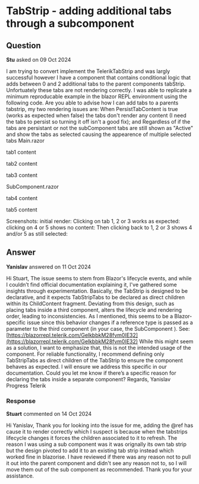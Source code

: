 # TabStrip - adding additional tabs through a subcomponent

## Question

**Stu** asked on 09 Oct 2024

I am trying to convert implement the TelerikTabStrip and was largly successful however I have a component that contains conditional logic that adds between 0 and 2 additional tabs to the parent components tabStrip. Unfortuately these tabs are not rendering correctly. I was able to replicate a minimum reproducable example in the blazor REPL environment using the following code. Are you able to advise how I can add tabs to a parents tabstrip, my two rendering issues are: When PersistTabContent is true (works as expected when false) the tabs don't render any content (I need the tabs to persist so turning it off isn't a good fix); and Regardless of if the tabs are persistant or not the subComponent tabs are still shown as "Active" and show the tabs as selected causing the appearence of multiple selected tabs Main.razor <TelerikTabStrip PersistTabContent="true"> <TabStripTab Title="tab1"> <p> tab1 content </p> </TabStripTab> <TabStripTab Title="tab2"> <p> tab2 content </p> </TabStripTab> <TabStripTab Title="tab3"> <p> tab3 content </p> </TabStripTab> <SubComponent /> </TelerikTabStrip> SubComponent.razor <TabStripTab Title="tab4"> <p> tab4 content </p> </TabStripTab> <TabStripTab Title="tab5"> <p> tab5 content </p> </TabStripTab> Screenshots: initial render: Clicking on tab 1, 2 or 3 works as expected: clicking on 4 or 5 shows no content: Then clicking back to 1, 2 or 3 shows 4 and/or 5 as still selected:

## Answer

**Yanislav** answered on 11 Oct 2024

Hi Stuart, The issue seems to stem from Blazor's lifecycle events, and while I couldn’t find official documentation explaining it, I've gathered some insights through experimentation. Basically, the TabStrip is designed to be declarative, and it expects TabStripTabs to be declared as direct children within its ChildContent fragment. Deviating from this design, such as placing tabs inside a third component, alters the lifecycle and rendering order, leading to inconsistencies. As I mentioned, this seems to be a Blazor-specific issue since this behavior changes if a reference type is passed as a parameter to the third component (in your case, the SubComponent ). See: [https://blazorrepl.telerik.com/GelkbbkM28fvm0IE32](https://blazorrepl.telerik.com/GelkbbkM28fvm0IE32) While this might seem as a solution, I want to emphasize that, this is not the intended usage of the component. For reliable functionality, I recommend defining only TabStripTabs as direct children of the TabStrip to ensure the component behaves as expected. I will ensure we address this specific in our documentation. Could you let me know if there’s a specific reason for declaring the tabs inside a separate component? Regards, Yanislav Progress Telerik

### Response

**Stuart** commented on 14 Oct 2024

Hi Yanislav, Thank you for looking into the issue for me, adding the @ref has cause it to render correctly which I suspect is because when the tabstrips lifecycle changes it forces the children associated to it to refresh. The reason I was using a sub component was it was orignally its own tab strip but the design pivoted to add it to an existing tab strip instead which worked fine in blazorise. I have reviewed if there was any reason not to pull it out into the parent component and didn't see any reason not to, so I will move them out of the sub component as recommended. Thank you for your assistance.
